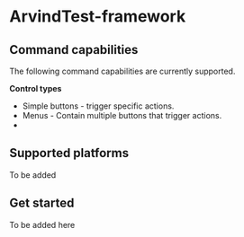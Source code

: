 

# ArvindTest-framework

## Command capabilities
The following command capabilities are currently supported.

**Control types**

- Simple buttons - trigger specific actions.
- Menus - Contain multiple buttons that trigger actions.
- 

## Supported platforms
To be added 

## Get started 
To be added here

